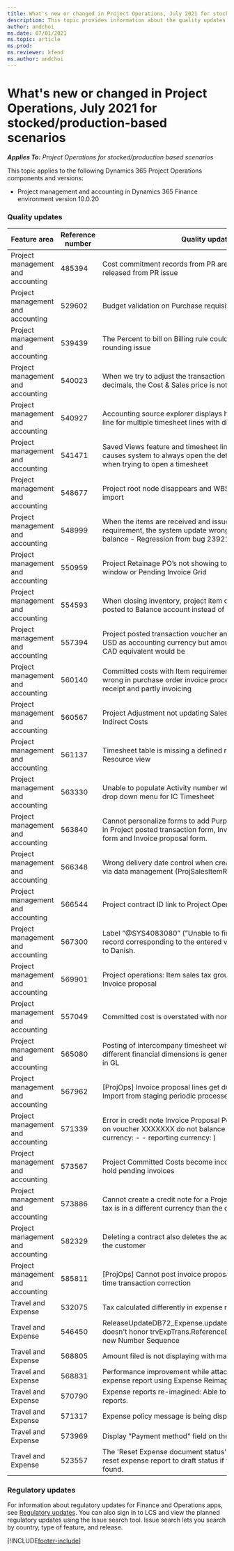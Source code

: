 ```yaml
---
title: What's new or changed in Project Operations, July 2021 for stocked/production-based scenarios
description: This topic provides information about the quality updates available in the July 2021 release of Project Operations for stocked/production-based scenarios.
author: andchoi
ms.date: 07/01/2021
ms.topic: article
ms.prod:
ms.reviewer: kfend 
ms.author: andchoi
---
```


# What's new or changed in Project Operations, July 2021 for stocked/production-based scenarios

_**Applies To:** Project Operations for stocked/production based scenarios_

This topic applies to the following Dynamics 365 Project Operations components and versions:

- Project management and accounting in Dynamics 365 Finance environment version 10.0.20
 
### Quality updates
                                                                                                                                                                                  
| Feature area                      | Reference number| Quality update                                                                                                                                                                          |
|-----------------------------------|--------|---------------------------------------------------------------------------------------------------------------------------------------------------------------------------------|
| Project management and   accounting | 485394 | Cost commitment records from PR are cleared as soon as PO is   released from PR issue                                                                           |
| Project management and   accounting | 529602 | Budget validation on Purchase requisition                                                                                                                       |
| Project management and   accounting | 539439 | The Percent to bill on Billing rule could not be completed due   to rounding issue                                                                              |
| Project management and   accounting | 540023 | When we try to adjust the transaction and the percentage has   decimals, the Cost & Sales price is not adjusted correctly.                                      |
| Project management and   accounting | 540927 | Accounting source explorer displays hours for single timesheet   line for multiple timesheet lines with different activity                                      |
| Project management and   accounting | 541471 | Saved Views feature and timesheet line detail personalization   causes system to always open the details for first timesheet when trying to   open a timesheet  |
| Project management and   accounting | 548677 | Project root node disappears and WBS records deleted after   import                                                                                             |
| Project management and   accounting | 548999 | When the items are received and issued partially from the item   requirement, the system update wrong budget consumption balance - Regression   from bug 239215 |
| Project management and   accounting | 550959 | Project Retainage PO’s not showing totals correctly in totals   window or Pending Invoice Grid                                                                  |
| Project management and   accounting | 554593 | When closing inventory, project item cost adjustments are   posted to Balance account instead of P&L                                                            |
| Project management and   accounting | 557394 | Project posted transaction voucher and estimate voucher uses   USD as accounting currency but amount is showing what the CAD equivalent   would be              |
| Project management and   accounting | 560140 | Committed costs with Item requirement and Purchase order are   wrong in purchase order invoice process with partly product receipt and   partly invoicing       |
| Project management and   accounting | 560567 | Project Adjustment not updating Sales amount correctly with   Indirect Costs                                                                                    |
| Project management and   accounting | 561137 | Timesheet table is missing a defined relationship with Worker   Resource view                                                                                   |
| Project management and   accounting | 563330 | Unable to populate Activity number when we select it from the   drop down menu for IC Timesheet                                                                 |
| Project management and   accounting | 563840 | Cannot personalize forms to add Purpose/Activity description   in Project posted transaction form, Invoice proposal creation form and   Invoice proposal form.  |
| Project management and   accounting | 566348 | Wrong delivery date control when creating item requirements   via data management (ProjSalesItemRequirementEntity)                                              |
| Project management and   accounting | 566544 | Project contract ID link to Project Operations                                                                                                                  |
| Project management and   accounting | 567300 | Label ”@SYS4083080” (”Unable to find a unique Worker record   corresponding to the entered values”) is not translated to Danish.                                |
| Project management and   accounting | 569901 | Project operations: Item sales tax group field not editable in   Invoice proposal                                                                               |
| Project management and   accounting | 557049 | Committed cost is overstated with non-deductible tax amounts                                                                                                    |
| Project management and   accounting | 565080 | Posting of intercompany timesheet with multiple projects and   different financial dimensions is generating unexpected values in GL                             |
| Project management and   accounting | 567962 | [ProjOps] Invoice proposal lines get duplicated due to   multiple Import from staging periodic processes running at a time                                      |
| Project management and   accounting | 571339 | Error in credit note Invoice Proposal Posting. The   transactions on voucher XXXXXXX do not balance as per (accounting currency: -   - reporting currency: )    |
| Project management and   accounting | 573567 | Project Committed Costs become incorrect after releasing   on-hold pending invoices                                                                             |
| Project management and   accounting | 573886 | Cannot create a credit note for a Project sales order where   the tax is in a different currency than the company currency                                      |
| Project management and   accounting | 582329 | Deleting a contract also deletes the address associated with   the customer                                                                                     |
| Project management and   accounting | 585811 | [ProjOps] Cannot post invoice proposal resulting from negative   time transaction correction                                                                    |
| Travel and Expense                  | 532075 | Tax calculated differently in expense reports.                                                                                                                  |
| Travel and Expense                  | 546450 | ReleaseUpdateDB72_Expense.updateTrvExpTransProjTransId()   doesn't honor trvExpTrans.ReferenceDataAreaId to create the new Number   Sequence                    |
| Travel and Expense                  | 568805 | Amount filed is not displaying with mandatory field                                                                                                             |
| Travel and Expense                  | 568831 | Performance improvement while attaching expense to the expense   report using Expense Reimagined UI                                                             |
| Travel and Expense                  | 570790 | Expense reports re-imagined: Able to delete posted expense   reports.                                                                                           |
| Travel and Expense                  | 571317 | Expense policy message is being displayed multiple times                                                                                                        |
| Travel and Expense                  | 573969 | Display "Payment method" field on the "New   expense pane"                                                                                                      |
| Travel and Expense                  | 523557 | The 'Reset Expense document status' tool should be able to   reset expense report to draft status if the workflow was not found. 

### Regulatory updates
For information about regulatory updates for Finance and Operations apps, see [Regulatory updates](/dynamics365/finance/localizations/regulatory-updates). You can also sign in to LCS and view the planned regulatory updates using the Issue search tool. Issue search lets you search by country, type of feature, and release.


[!INCLUDE[footer-include](../../includes/footer-banner.md)]
